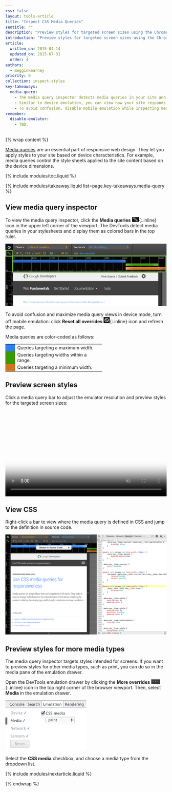 ```yaml
---
rss: false
layout: tools-article
title: "Inspect CSS Media Queries"
seotitle: ""
description: "Preview styles for targeted screen sizes using the Chrome DevTools media query inspector."
introduction: "Preview styles for targeted screen sizes using the Chrome DevTools media query inspector."
article:
  written_on: 2015-04-14
  updated_on: 2015-07-31
  order: 4
authors:
  - megginkearney
priority: 0
collection: inspect-styles
key-takeaways:
  media-query:
    - The media query inspector detects media queries in your site and lets you preview styles for targeted screen sizes.
    - Similar to device emulation, you can view how your site responds to different screen dimensions.
    - To avoid confusion, disable mobile emulation while inspecting media queries.
remember:
  disable-emulator:
    - TBD.
---
```

{% wrap content %}

[Media queries](/web/fundamentals/layouts/rwd-fundamentals/use-media-queries)
are an essential part of responsive web design.
They let you apply styles to your site based on device characteristics.
For example,
media queries control the style sheets applied to the site content
based on the device dimensions.

{% include modules/toc.liquid %}

{% include modules/takeaway.liquid list=page.key-takeaways.media-query %}

## View media query inspector

To view the media query inspector, click the **Media queries** ![media queries icon](imgs/icon-media-query.png){:.inline} icon in the upper left corner of the viewport. The DevTools detect media queries in your stylesheets and display them as colored bars in the top ruler.

![media query inspector](imgs/media-query-inspector-ruler.png)

To avoid confusion and maximize media query views in device mode,
turn off mobile emulation:
click **Reset all overrides** ![reset all overrides](imgs/icon-reset-overrides.png){:.inline} icon and refresh the page.

Media queries are color-coded as follows:

<style>#colortable { width: 60%; border: none; } #colortable td { border: none; } .max-width { background: #327ff2; width: 10%; } .max-and-min { background: #3b9903; width: 10%; } .min-width { background: #d4731f; width: 10%; }</style>

<table id="colortable">
	<tbody>
		<tr>
			<td class="max-width"></td>
      <td>Queries targeting a maximum width.</td>
		</tr>
		<tr>
			<td class="max-and-min"></td>
      <td>Queries targeting widths within a range.</td>
		</tr>
		<tr>
			<td class="min-width"></td>
      <td>Queries targeting a minimum width.</td>
		</tr>
	</tbody>
</table>

## Preview screen styles

Click a media query bar to adjust the emulator resolution and preview styles for the targeted screen sizes:

<style>video { width: 100%; }</style>
<br>    
<video class="gfyVid" controls="" autoplay="" loop="" muted="" style="display: block;" poster="//thumbs.gfycat.com/OilyHarmlessAffenpinscher-poster.jpg"><source id="webmsource" src="//zippy.gfycat.com/OilyHarmlessAffenpinscher.webm" type="video/webm"><source id="mp4source" src="//fat.gfycat.com/OilyHarmlessAffenpinscher.mp4" type="video/mp4">![Inspecting media queries.](http://zippy.gfycat.com/OilyHarmlessAffenpinscher.gif)</video>

## View CSS

Right-click a bar to view where the media query is defined in CSS and jump to the definition in source code.

![web fundamentals media queries view](imgs/reveal-source-code.png)

## Preview styles for more media types

The media query inspector targets styles intended for screens. If you want to preview styles for other media types, such as print, you can do so in the media pane of the emulation drawer.

Open the DevTools emulation drawer by clicking the **More overrides** ![more overrides](imgs/icon-open-emulator-drawer.png){:.inline} icon in the top right corner of the browser viewport. Then, select **Media** in the emulation drawer.

![media pane in the DevTools emulation drawer](imgs/emulation-drawer-media.png)

Select the **CSS media** checkbox, and choose a media type from the dropdown list.

{% include modules/nextarticle.liquid %}

{% endwrap %}
